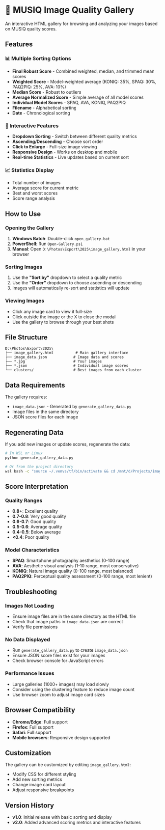 # 🎨 MUSIQ Image Quality Gallery

An interactive HTML gallery for browsing and analyzing your images based on MUSIQ quality scores.

## Features

### 📊 Multiple Sorting Options
- **Final Robust Score** - Combined weighted, median, and trimmed mean scores
- **Weighted Score** - Model-weighted average (KONIQ: 35%, SPAQ: 30%, PAQ2PIQ: 25%, AVA: 10%)
- **Median Score** - Robust to outliers
- **Average Normalized Score** - Simple average of all model scores
- **Individual Model Scores** - SPAQ, AVA, KONIQ, PAQ2PIQ
- **Filename** - Alphabetical sorting
- **Date** - Chronological sorting

### 🎯 Interactive Features
- **Dropdown Sorting** - Switch between different quality metrics
- **Ascending/Descending** - Choose sort order
- **Click to Enlarge** - Full-size image viewing
- **Responsive Design** - Works on desktop and mobile
- **Real-time Statistics** - Live updates based on current sort

### 📈 Statistics Display
- Total number of images
- Average score for current metric
- Best and worst scores
- Score range analysis

## How to Use

### Opening the Gallery
1. **Windows Batch**: Double-click `open_gallery.bat`
2. **PowerShell**: Run `Open-Gallery.ps1`
3. **Manual**: Open `D:\Photos\Export\2025\image_gallery.html` in your browser

### Sorting Images
1. Use the **"Sort by"** dropdown to select a quality metric
2. Use the **"Order"** dropdown to choose ascending or descending
3. Images will automatically re-sort and statistics will update

### Viewing Images
- Click any image card to view it full-size
- Click outside the image or the X to close the modal
- Use the gallery to browse through your best shots

## File Structure

```
D:\Photos\Export\2025\
├── image_gallery.html          # Main gallery interface
├── image_data.json            # Image data and scores
├── *.jpg                      # Your images
├── *.json                     # Individual image scores
└── clusters/                  # Best images from each cluster
```

## Data Requirements

The gallery requires:
- `image_data.json` - Generated by `generate_gallery_data.py`
- Image files in the same directory
- JSON score files for each image

## Regenerating Data

If you add new images or update scores, regenerate the data:

```bash
# In WSL or Linux
python generate_gallery_data.py

# Or from the project directory
wsl bash -c "source ~/.venvs/tf/bin/activate && cd /mnt/d/Projects/image-scoring && python generate_gallery_data.py"
```

## Score Interpretation

### Quality Ranges
- **0.8+**: Excellent quality
- **0.7-0.8**: Very good quality  
- **0.6-0.7**: Good quality
- **0.5-0.6**: Average quality
- **0.4-0.5**: Below average
- **<0.4**: Poor quality

### Model Characteristics
- **SPAQ**: Smartphone photography aesthetics (0-100 range)
- **AVA**: Aesthetic visual analysis (1-10 range, most conservative)
- **KONIQ**: Natural image quality (0-100 range, most balanced)
- **PAQ2PIQ**: Perceptual quality assessment (0-100 range, most lenient)

## Troubleshooting

### Images Not Loading
- Ensure image files are in the same directory as the HTML file
- Check that image paths in `image_data.json` are correct
- Verify file permissions

### No Data Displayed
- Run `generate_gallery_data.py` to create `image_data.json`
- Ensure JSON score files exist for your images
- Check browser console for JavaScript errors

### Performance Issues
- Large galleries (1000+ images) may load slowly
- Consider using the clustering feature to reduce image count
- Use browser zoom to adjust image card sizes

## Browser Compatibility

- **Chrome/Edge**: Full support
- **Firefox**: Full support  
- **Safari**: Full support
- **Mobile browsers**: Responsive design supported

## Customization

The gallery can be customized by editing `image_gallery.html`:
- Modify CSS for different styling
- Add new sorting metrics
- Change image card layout
- Adjust responsive breakpoints

## Version History

- **v1.0**: Initial release with basic sorting and display
- **v2.0**: Added advanced scoring metrics and interactive features
